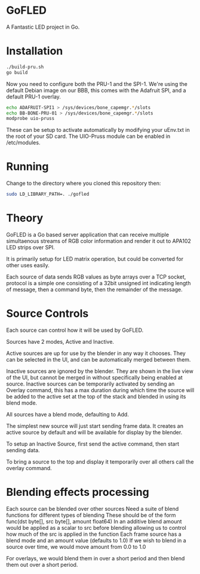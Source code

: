 GoFLED
======

A Fantastic LED project in Go.

Installation
============

```bash
./build-pru.sh
go build
```

Now you need to configure both the PRU-1 and the SPI-1. We're using the default Debian image on our BBB, this comes with the Adafruit SPI, and a default PRU-1 overlay.

```bash
echo ADAFRUIT-SPI1 > /sys/devices/bone_capemgr.*/slots
echo BB-BONE-PRU-01 > /sys/devices/bone_capemgr.*/slots
modprobe uio-pruss
```

These can be setup to activate automatically by modifying your uEnv.txt in the root of your SD card. The UIO-Pruss module can be enabled in /etc/modules.

Running
=======
Change to the directory where you cloned this repository then:

```bash
sudo LD_LIBRARY_PATH=. ./gofled
```

Theory
======
GoFLED is a Go based server application that can receive multiple simultaenous streams of RGB color information and render it out to APA102 LED strips over SPI.

It is primarily setup for LED matrix operation, but could be converted for other uses easily.

Each source of data sends RGB values as byte arrays over a TCP socket, protocol is a simple one consisting of a 32bit unsigned int indicating length of message, then a command byte, then the remainder of the message.

Source Controls
===============
Each source can control how it will be used by GoFLED.

Sources have 2 modes, Active and Inactive.

Active sources are up for use by the blender in any way it chooses. They can be selected in the UI, and can be automatically merged between them.

Inactive sources are ignored by the blender. They are shown in the live view of the UI, but cannot be merged in without specifically being enabled at source.
Inactive sources can be temporarily activated by sending an Overlay command, this has a max duration during which time the source will be added to the active set at the top of the stack and blended in using its blend mode.

All sources have a blend mode, defaulting to Add.

The simplest new source will just start sending frame data. It creates an active source by default and will be available for display by the blender.

To setup an Inactive Source, first send the active command, then start sending data.

To bring a source to the top and display it temporarily over all others call the overlay command.



Blending effects processing
===========================

Each source can be blended over other sources
Need a suite of blend functions for different types of blending
	These should be of the form func(dst byte[], src byte[], amount float64)
	In an additive blend amount would be applied as a scalar to src before blending allowing us to control how much of the src is applied in the function
Each frame source has a blend mode and an amount value (defaults to 1.0)
If we wish to blend in a source over time, we would move amount from 0.0 to 1.0

For overlays, we would blend them in over a short period and then blend them out over a short period.
